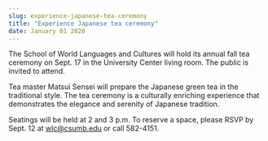```yaml
---
slug: experience-japanese-tea-ceremony
title: "Experience Japanese tea ceremony"
date: January 01 2020
---
```


<p> 
</p><p> 
</p><p>The School of World Languages and Cultures will hold its annual fall tea ceremony on Sept. 17 in the University Center living room. The public is invited to attend.
</p><p>Tea master Matsui Sensei will prepare the Japanese green tea in the traditional style. The tea ceremony is a culturally enriching experience that demonstrates the elegance and serenity of Japanese tradition.
</p><p>Seatings will be held at 2 and 3 p.m.  To reserve a space, please RSVP by Sept. 12 at <a href="&#109;&#x61;&#105;&#x6c;&#116;&#x6f;&#58;&#x77;&#108;&#x63;&#64;&#99;&#x73;&#117;&#x6d;&#98;&#x2e;&#101;&#x64;&#117;">wlc@csumb.edu</a> or call 582-4151.
</p><p> 
</p><p> 
</p>
